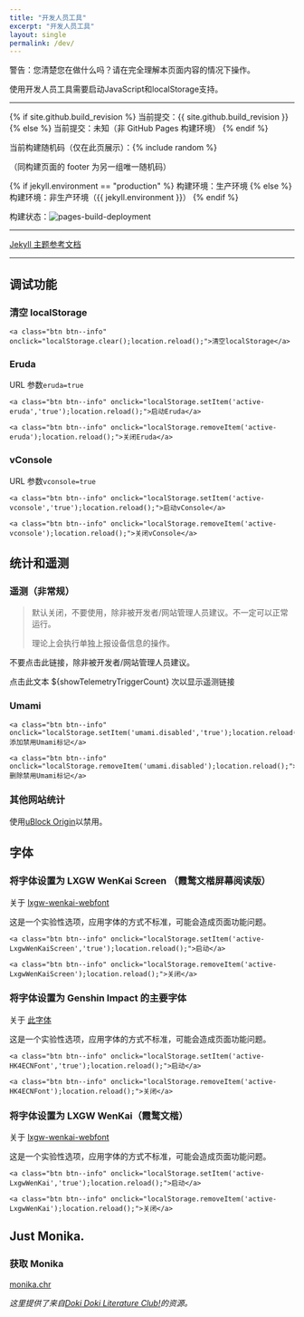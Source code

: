 ```yaml
---
title: "开发人员工具"
excerpt: "开发人员工具"
layout: single
permalink: /dev/
---
```


<p class="notice--danger">
    警告：您清楚您在做什么吗？请在完全理解本页面内容的情况下操作。
</p>
<p class="notice--info">
    使用开发人员工具需要启动JavaScript和localStorage支持。
</p>

---

{% if site.github.build_revision %}
当前提交：{{ site.github.build_revision }}
{% else %}
当前提交：未知（非 GitHub Pages 构建环境）
{% endif %}

当前构建随机码（仅在此页展示）：{% include random %}

（同构建页面的 footer 为另一组唯一随机码）

{% if jekyll.environment == "production" %}
构建环境：生产环境
{% else %}
构建环境：非生产环境（{{ jekyll.environment }}）
{% endif %}

构建状态：![pages-build-deployment](https://github.com/lwd-temp/lwd-temp.github.io-jekyll/actions/workflows/pages/pages-build-deployment/badge.svg)

---

[Jekyll 主题参考文档](https://mmistakes.github.io/minimal-mistakes/docs/quick-start-guide/)

---

## 调试功能

### 清空 localStorage

<div>

    <a class="btn btn--info" onclick="localStorage.clear();location.reload();">清空localStorage</a>

</div>

### Eruda

URL 参数`eruda=true`

<div class="eruda-btns">

    <a class="btn btn--info" onclick="localStorage.setItem('active-eruda','true');location.reload();">启动Eruda</a>

    <a class="btn btn--info" onclick="localStorage.removeItem('active-eruda');location.reload();">关闭Eruda</a>

</div>

### vConsole

URL 参数`vconsole=true`

<div class="vconsole-btns">

    <a class="btn btn--info" onclick="localStorage.setItem('active-vconsole','true');location.reload();">启动vConsole</a>

    <a class="btn btn--info" onclick="localStorage.removeItem('active-vconsole');location.reload();">关闭vConsole</a>

</div>

## 统计和遥测

### 遥测（非常规）

> 默认关闭，不要使用，除非被开发者/网站管理人员建议。不一定可以正常运行。
>
> 理论上会执行单独上报设备信息的操作。

<p class="notice--danger">
    不要点击此链接，除非被开发者/网站管理人员建议。
</p>

<div>
  <p id="telemetry-trigger" style="display: none">
    <a href="/?telemetry=triggeredByDevPageWithDNSIPLeak"
      >遥测（点击一次，等待页面完整加载即可）</a
    >
  </p>
  <p id="show-telemetry-trigger">
    点击此文本 ${showTelemetryTriggerCount} 次以显示遥测链接
  </p>
  <script>
    const showTelemetryTrigger = document.getElementById(
      "show-telemetry-trigger"
    );
    const telemetryTrigger = document.getElementById("telemetry-trigger");
    var showTelemetryTriggerCount = 5;

    showTelemetryTrigger.innerHTML = `点击此文本 ${showTelemetryTriggerCount} 次以显示遥测链接`;

    showTelemetryTrigger.addEventListener("click", () => {
      showTelemetryTriggerCount--;
      showTelemetryTrigger.innerHTML = `点击此文本 ${showTelemetryTriggerCount} 次以显示遥测链接`;
      if (showTelemetryTriggerCount <= 0) {
        telemetryTrigger.style.display = "block";
        showTelemetryTrigger.style.display = "none";
      }
    });

  </script>
</div>

### Umami

<div class="umami-btns">

    <a class="btn btn--info" onclick="localStorage.setItem('umami.disabled','true');location.reload();">添加禁用Umami标记</a>

    <a class="btn btn--info" onclick="localStorage.removeItem('umami.disabled');location.reload();">删除禁用Umami标记</a>

</div>

### 其他网站统计

使用[uBlock Origin](https://ublockorigin.com/)以禁用。

## 字体

### 将字体设置为 LXGW WenKai Screen （霞鹜文楷屏幕阅读版）

关于 [lxgw-wenkai-webfont](https://github.com/chawyehsu/lxgw-wenkai-webfont)

这是一个实验性选项，应用字体的方式不标准，可能会造成页面功能问题。

<div class="LxgwWenKaiScreen-btns">

    <a class="btn btn--info" onclick="localStorage.setItem('active-LxgwWenKaiScreen','true');location.reload();">启动</a>

    <a class="btn btn--info" onclick="localStorage.removeItem('active-LxgwWenKaiScreen');location.reload();">关闭</a>

</div>

### 将字体设置为 Genshin Impact 的主要字体

关于 [此字体](https://genshin-impact.fandom.com/wiki/Typeface)

这是一个实验性选项，应用字体的方式不标准，可能会造成页面功能问题。

<div class="HK4ECNFont-btns">

    <a class="btn btn--info" onclick="localStorage.setItem('active-HK4ECNFont','true');location.reload();">启动</a>

    <a class="btn btn--info" onclick="localStorage.removeItem('active-HK4ECNFont');location.reload();">关闭</a>

</div>

### 将字体设置为 LXGW WenKai（霞鹜文楷）

关于 [lxgw-wenkai-webfont](https://github.com/chawyehsu/lxgw-wenkai-webfont)

这是一个实验性选项，应用字体的方式不标准，可能会造成页面功能问题。

<div class="LxgwWenKai-btns">

    <a class="btn btn--info" onclick="localStorage.setItem('active-LxgwWenKai','true');location.reload();">启动</a>

    <a class="btn btn--info" onclick="localStorage.removeItem('active-LxgwWenKai');location.reload();">关闭</a>

</div>

## Just Monika.

### 获取 Monika

[monika.chr](/assets/media/ddlc_characters/monika.chr)

_这里提供了来自[Doki Doki Literature Club!](https://ddlc.moe/)的资源。_
